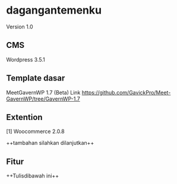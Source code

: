 dagangantemenku
===============
Version 1.0

CMS
------------
Wordpress 3.5.1

Template dasar
--------------
MeetGavernWP 1.7 (Beta)
Link https://github.com/GavickPro/Meet-GavernWP/tree/GavernWP-1.7

Extention
----------
[1] Woocommerce 2.0.8

++tambahan silahkan dilanjutkan++

Fitur
---------
++Tulisdibawah ini++

